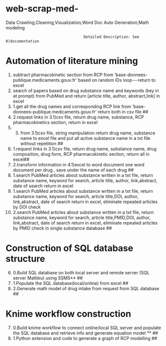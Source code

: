 # web-scrap-med-
Data Crawling,Cleaning,Visualization;Word Doc Auto Generation;Math modeling


                                       Detailed Description: See 0)documentation
# Automation of literature mining ###########################################################################################
1) subtract pharmacokinetic section from RCP from ‘base-donnees-publique.medicaments.gouv.fr’ based on random IDs loop---return to excel
2) search of papers based on drug substance name and keywords (key in at prompt) from PubMed and return [article title, author, abstract,link] in excel 
3) 1.get all the drug names and corresponding RCP link from ‘base-donnees-publique.medicaments.gouv.fr’ return both in csv file ##
3) 2.request links in 3.1)csv file, return drug name, substance, RCP pharmacokinetics section, return in excel
3) 3. from 3.1)csv file, string manipulation return drug name, substance name to excel file and put all active substance name in a txt file without repetition ##
4) 1.request links in 3.1)csv file, return drug name, substance name, drug composition, drug form, RCP pharmacokinetic section, return all in excel##
4) 2.transform information in 4.1)excel to word document one word document per drug , save under the name of each drug ##
5) 1.search PubMed articles about substance written in a txt file, return substance name, keyword for search, article title, author, link,abstract, date of search return in excel
5) 1.search PubMed articles about substance written in a txt file, return substance name, keyword for search, article title,DOI, author, link,abstract, date of search return in excel, eliminate repeated articles by DOI check
5) 2.search PubMed articles about substance written in a txt file, return substance name, keyword for search, article title,PMID,DOI, author, link,abstract, date of search return in excel, eliminate repeated articles by PMID check in single substance database ##
# Construction of SQL database structure ###########################################################################################
6) 0.Build SQL database on both local server and remote server (SQL server Mattieu) using SSMS** ##
6) 1.Populate the SQL database(local/online) from excel  ##
6) 2.Generate math model of drug intake from request from SQL database ##
# Knime workflow construction ###########################################################################################
7) 0.Build knime workflow to connect online/local SQL server and populate the SQL database and retrieve info and generate equation model ** ##
7) 1.Python extension and code to generate a graph of RCP modelling ##


